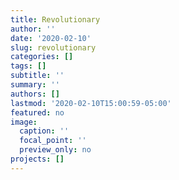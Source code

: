 ```yaml
---
title: Revolutionary
author: ''
date: '2020-02-10'
slug: revolutionary
categories: []
tags: []
subtitle: ''
summary: ''
authors: []
lastmod: '2020-02-10T15:00:59-05:00'
featured: no
image:
  caption: ''
  focal_point: ''
  preview_only: no
projects: []
---
```


